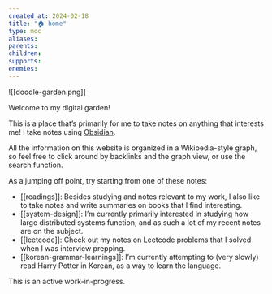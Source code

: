 ```yaml
---
created_at: 2024-02-18
title: "🏠 home"
type: moc
aliases: 
parents: 
children: 
supports: 
enemies:
---
```


![[doodle-garden.png]]

Welcome to my digital garden!

This is a place that’s primarily for me to take notes on anything that interests me! I take notes using [Obsidian](https://obsidian.md/).

All the information on this website is organized in a Wikipedia-style graph, so feel free to click around by backlinks and the graph view, or use the search function.

As a jumping off point, try starting from one of these notes:

- [[readings]]: Besides studying and notes relevant to my work, I also like to take notes and write summaries on books that I find interesting.
- [[system-design]]: I’m currently primarily interested in studying how large distributed systems function, and as such a lot of my recent notes are on the subject.
- [[leetcode]]: Check out my notes on Leetcode problems that I solved when I was interview prepping.
- [[korean-grammar-learnings]]: I’m currently attempting to (very slowly) read Harry Potter in Korean, as a way to learn the language.


This is an active work-in-progress.
